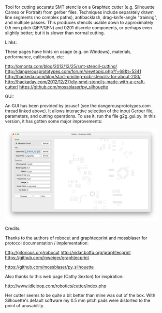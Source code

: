 Tool for cutting accurate SMT stencils on a Graphtec cutter (e.g. Silhouette Cameo or Portrait) from gerber files.  Techniques include separately drawn line segments (no complex paths), antibacklash, drag-knife-angle "training", and multiple passes.  This produces stencils usable down to approximately 0.5 mm pitch (QFP/QFN) and 0201 discrete components, or perhaps even slightly better; but it is slower than normal cutting.


Links:

These pages have hints on usage (e.g. on Windows), materials, performance, calibration, etc:

http://pmonta.com/blog/2012/12/25/smt-stencil-cutting/
http://dangerousprototypes.com/forum/viewtopic.php?f=68&t=5341
http://hackeda.com/blog/start-printing-pcb-stencils-for-about-200/
http://hackaday.com/2012/12/27/diy-smd-stencils-made-with-a-craft-cutter/
https://github.com/mossblaser/py_silhouette


GUI:

An GUI has been provided by jesuscf (see the dangerousprototypes.com thread linked above).  It allows interactive selection of the input Gerber file, parameters, and cutting operations.  To use it, run the file g2g_gui.py. In this version, it has gotten some major improvements:

![screenshot 1](Screenshot_1.png)

Credits:

Thanks to the authors of robocut and graphtecprint and mossblaser for protocol documentation / implementation:

http://gitorious.org/robocut
http://vidar.botfu.org/graphtecprint
https://github.com/jnweiger/graphtecprint

https://github.com/mossblaser/py_silhouette

Also thanks to this web page (Cathy Sexton) for inspiration:

http://www.idleloop.com/robotics/cutter/index.php

Her cutter seems to be quite a bit better than mine was out of the box.  With Silhouette's default software my 0.5 mm pitch pads were distorted to the point of unusability.
